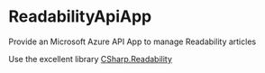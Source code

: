 # ReadabilityApiApp
Provide an Microsoft Azure API App to manage Readability articles



Use the excellent library [CSharp.Readability](https://github.com/scottksmith95/CSharp.Readability)
